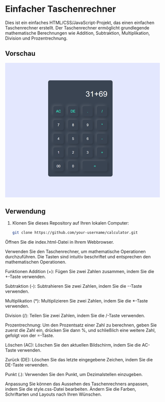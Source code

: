 # Einfacher Taschenrechner

Dies ist ein einfaches HTML/CSS/JavaScript-Projekt, das einen einfachen Taschenrechner erstellt. Der Taschenrechner ermöglicht grundlegende mathematische Berechnungen wie Addition, Subtraktion, Multiplikation, Division und Prozentrechnung.

## Vorschau

![Taschenrechner-Vorschau](Images/Example.PNG)

## Verwendung

1. Klonen Sie dieses Repository auf Ihren lokalen Computer:

   ```bash
   git clone https://github.com/your-username/calculator.git
Öffnen Sie die index.html-Datei in Ihrem Webbrowser.

Verwenden Sie den Taschenrechner, um mathematische Operationen durchzuführen. Die Tasten sind intuitiv beschriftet und entsprechen den mathematischen Operationen.

Funktionen
Addition (+): Fügen Sie zwei Zahlen zusammen, indem Sie die +-Taste verwenden.

Subtraktion (-): Subtrahieren Sie zwei Zahlen, indem Sie die --Taste verwenden.

Multiplikation (*): Multiplizieren Sie zwei Zahlen, indem Sie die *-Taste verwenden.

Division (/): Teilen Sie zwei Zahlen, indem Sie die /-Taste verwenden.

Prozentrechnung: Um den Prozentsatz einer Zahl zu berechnen, geben Sie zuerst die Zahl ein, drücken Sie dann %, und schließlich eine weitere Zahl, gefolgt von der =-Taste.

Löschen (AC): Löschen Sie den aktuellen Bildschirm, indem Sie die AC-Taste verwenden.

Zurück (DE): Löschen Sie das letzte eingegebene Zeichen, indem Sie die DE-Taste verwenden.

Punkt (.): Verwenden Sie den Punkt, um Dezimalstellen einzugeben.

Anpassung
Sie können das Aussehen des Taschenrechners anpassen, indem Sie die style.css-Datei bearbeiten. Ändern Sie die Farben, Schriftarten und Layouts nach Ihren Wünschen.
